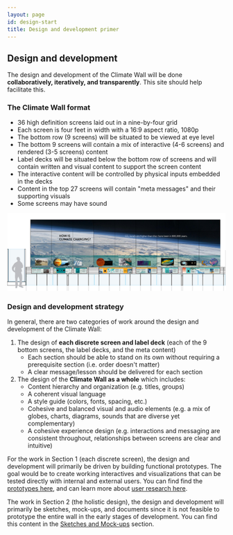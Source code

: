 ```yaml
---
layout: page
id: design-start
title: Design and development primer
---
```


## Design and development

The design and development of the Climate Wall will be done **collaboratively, iteratively, and transparently**. This site should help facilitate this.

### The Climate Wall format

- 36 high definition screens laid out in a nine-by-four grid
- Each screen is four feet in width with a 16:9 aspect ratio, 1080p
- The bottom row (9 screens) will be situated to be viewed at eye level
- The bottom 9 screens will contain a mix of interactive (4-6 screens) and rendered (3-5 screens) content
- Label decks will be situated below the bottom row of screens and will contain written and visual content to support the screen content
- The interactive content will be controlled by physical inputs embedded in the decks
- Content in the top 27 screens will contain "meta messages" and their supporting visuals
- Some screens may have sound

![Climate wall elevation](../assets/HoPE_CC_elevation_MODEL-wall_04-28-17.jpg)

### Design and development strategy

In general, there are two categories of work around the design and development of the Climate Wall:

1. The design of **each discrete screen and label deck** (each of the 9 bottom screens, the label decks, and the meta content)
   - Each section should be able to stand on its own without requiring a prerequisite section (i.e. order doesn't matter)
   - A clear message/lesson should be delivered for each section
2. The design of the **Climate Wall as a whole** which includes:
   - Content hierarchy and organization (e.g. titles, groups)
   - A coherent visual language
   - A style guide (colors, fonts, spacing, etc.)
   - Cohesive and balanced visual and audio elements (e.g. a mix of globes, charts, diagrams, sounds that are diverse yet complementary)
   - A cohesive experience design (e.g. interactions and messaging are consistent throughout, relationships between screens are clear and intuitive)

For the work in Section 1 (each discrete screen), the design and development will primarily be driven by building functional prototypes. The goal would be to create working interactives and visualizations that can be tested directly with internal and external users. You can find find the [prototypes here](https://beefoo.github.io/climate-lab/), and can learn more about [user research here](../research/README.html).

The work in Section 2 (the holistic design), the design and development will primarily be sketches, mock-ups, and documents since it is not feasible to prototype the entire wall in the early stages of development. You can find this content in the [Sketches and Mock-ups](sketches.html) section.
